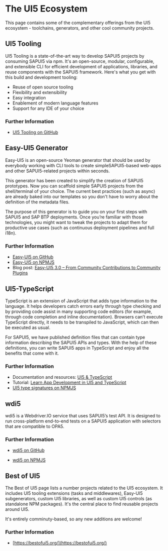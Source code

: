 <!-- loiob72ccb50eda94ac9b9be454a03ca4213 -->

# The UI5 Ecosystem

This page contains some of the complementary offerings from the UI5 ecosystem - toolchains, generators, and other cool community projects.

 <a name="loiod8ab43d845cd42ceb0aa4e47b44a8fcc"/>

<!-- loiod8ab43d845cd42ceb0aa4e47b44a8fcc -->

## UI5 Tooling



UI5 Tooling is a state-of-the-art way to develop SAPUI5 projects by consuming SAPUI5 via npm. It's an open-source, modular, configurable, and extensible CLI for efficient development of applications, libraries, and reuse components with the SAPUI5 framework. Here's what you get with this build and development tooling:

-   Reuse of open source tooling
-   Flexibility and extensibility
-   Easy integration
-   Enablement of modern language features
-   Support for any IDE of your choice



### Further Information

-   [UI5 Tooling on GitHub](https://sap.github.io/ui5-tooling/)

 <a name="loio702f08a7481e46688c5603385b5bdc68"/>

<!-- loio702f08a7481e46688c5603385b5bdc68 -->

## Easy-UI5 Generator



Easy-UI5 is an open-source Yeoman generator that should be used by everybody working with CLI tools to create simpleSAPUI5-based web-apps and other SAPUI5-related projects within seconds.

This generator has been created to simplify the creation of SAPUI5 prototypes. Now you can scaffold simple SAPUI5 projects from the shell/terminal of your choice. The current best practices \(such as async\) are already baked into our templates so you don't have to worry about the definition of the metadata files.

The purpose of this generator is to guide you on your first steps with SAPUI5 and SAP BTP deployments. Once you’re familiar with those technologies, you might want to tweak the projects to adapt them for productive use cases \(such as continuous deployment pipelines and full i18n\).



### Further Information

-   [Easy-UI5 on GitHub](https://github.com/SAP/generator-easy-ui5)
-   [Easy-UI5 on NPMJS](https://www.npmjs.com/package/generator-easy-ui5)
-   Blog post: [Easy-UI5 3.0 – From Community Contributions to Community Plugins](https://blogs.sap.com/2021/04/09/easy-ui5-3.0-from-community-contributions-to-community-plugins/)

 <a name="loioab4f18de7652442da85fc08b38a8a8ce"/>

<!-- loioab4f18de7652442da85fc08b38a8a8ce -->

## UI5-TypeScript



TypeScript is an extension of JavaScript that adds type information to the language. It helps developers catch errors early through type checking and by providing code assist in many supporting code editors \(for example, through code completion and inline documentation\). Browsers can’t execute TypeScript directly, it needs to be transpiled to JavaScript, which can then be executed as usual.

For SAPUI5, we have published definition files that can contain type information describing the SAPUI5 APIs and types. With the help of these definitions, you can write SAPUI5 apps in TypeScript and enjoy all the benefits that come with it.



### Further Information

-   Documentation and resources: [UI5 & TypeScript](https://sap.github.io/ui5-typescript/)
-   Tutorial: [Learn App Development in UI5 and TypeScript](https://github.com/SAP-samples/ui5-typescript-tutorial)
-   [UI5 type signatures on NPMJS](https://www.npmjs.com/package/@sapui5/ts-types)

 <a name="loiof92b537272ba43abbfc157ba4ec8f010"/>

<!-- loiof92b537272ba43abbfc157ba4ec8f010 -->

## wdi5



wdi5 is a Webdriver.IO service that uses SAPUI5’s test API. It is designed to run cross-platform end-to-end tests on a SAPUI5 application with selectors that are compatible to OPA5.



### Further Information

-   [wdi5 on GitHub](https://ui5-community.github.io/wdi5/#/)

-   [wdi5 on NPMJS](https://www.npmjs.com/package/wdio-ui5-service)


 <a name="loio23a0a11a88df42578b5baae11c06a89b"/>

<!-- loio23a0a11a88df42578b5baae11c06a89b -->

## Best of UI5

The Best of UI5 page lists a number projects related to the UI5 ecosystem. It includes UI5 tooling extensions \(tasks and middlewares\), Easy-UI5 subgenerators, custom UI5 libraries, as well as custom UI5 controls \(as standalone NPM packages\). It's the central place to find reusable projects around UI5.

It's entirely comminuty-based, so any new additions are welcome!





### Further Information

-   [https://bestofui5.org/](https://bestofui5.org/)

